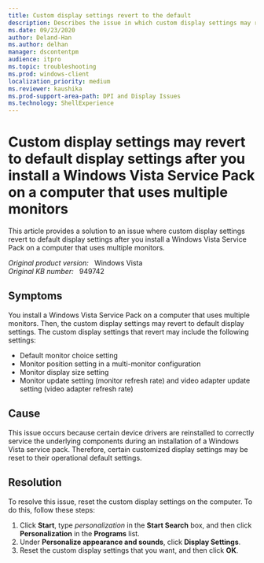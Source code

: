 ```yaml
---
title: Custom display settings revert to the default
description: Describes the issue in which custom display settings may revert to default display settings. This occurs when some device drivers are reinstalled to service the underlying components during installation of a Windows Vista service pack.
ms.date: 09/23/2020
author: Deland-Han
ms.author: delhan
manager: dscontentpm
audience: itpro
ms.topic: troubleshooting
ms.prod: windows-client
localization_priority: medium
ms.reviewer: kaushika
ms.prod-support-area-path: DPI and Display Issues
ms.technology: ShellExperience
---
```

# Custom display settings may revert to default display settings after you install a Windows Vista Service Pack on a computer that uses multiple monitors

This article provides a solution to an issue where custom display settings revert to default display settings after you install a Windows Vista Service Pack on a computer that uses multiple monitors.

_Original product version:_ &nbsp; Windows Vista  
_Original KB number:_ &nbsp; 949742

## Symptoms

You install a Windows Vista Service Pack on a computer that uses multiple monitors. Then, the custom display settings may revert to default display settings. The custom display settings that revert may include the following settings:

- Default monitor choice setting
- Monitor position setting in a multi-monitor configuration
- Monitor display size setting
- Monitor update setting (monitor refresh rate) and video adapter update setting (video adapter refresh rate)

## Cause

This issue occurs because certain device drivers are reinstalled to correctly service the underlying components during an installation of a Windows Vista service pack. Therefore, certain customized display settings may be reset to their operational default settings.

## Resolution

To resolve this issue, reset the custom display settings on the computer. To do this, follow these steps:

1. Click **Start**, type *personalization* in the **Start Search** box, and then click **Personalization** in the **Programs** list.
2. Under **Personalize appearance and sounds**, click **Display Settings**.
3. Reset the custom display settings that you want, and then click **OK**.
